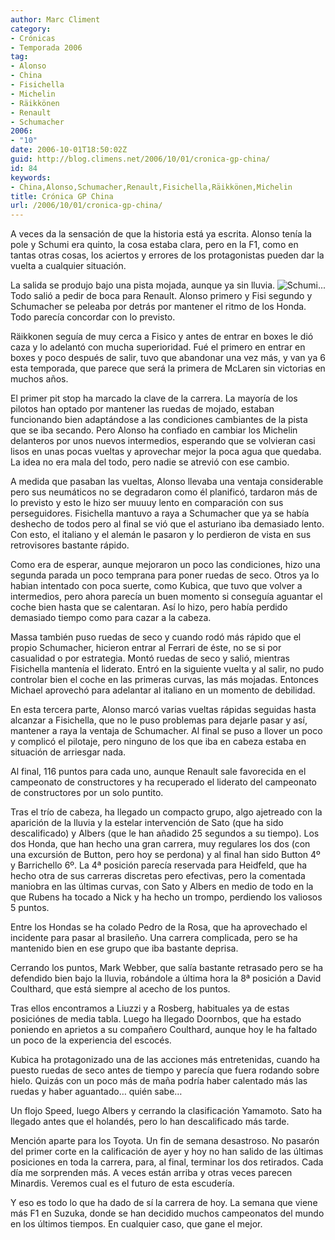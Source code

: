 ```yaml
---
author: Marc Climent
category:
- Crónicas
- Temporada 2006
tag:
- Alonso
- China
- Fisichella
- Michelin
- Räikkönen
- Renault
- Schumacher
2006:
- "10"
date: 2006-10-01T18:50:02Z
guid: http://blog.climens.net/2006/10/01/cronica-gp-china/
id: 84
keywords:
- China,Alonso,Schumacher,Renault,Fisichella,Räikkönen,Michelin
title: Crónica GP China
url: /2006/10/01/cronica-gp-china/
---
```


A veces da la sensación de que la historia está ya escrita. Alonso tenía la pole y Schumi era quinto, la cosa estaba clara, pero en la F1, como en tantas otras cosas, los aciertos y errores de los protagonistas pueden dar la vuelta a cualquier situación.

<div style="text-align: center">
  <img align="right" alt="Schumi..." src="http://f1blog.climens.net/files/2006/10/1159697125.jpg" />
</div>

La salida se produjo bajo una pista mojada, aunque ya sin lluvia. Todo salió a pedir de boca para Renault. Alonso primero y Fisi segundo y Schumacher se peleaba por detrás por mantener el ritmo de los Honda. Todo parecía concordar con lo previsto.

Räikkonen seguía de muy cerca a Fisico y antes de entrar en boxes le dió caza y lo adelantó con mucha superioridad. Fué el primero en entrar en boxes y poco después de salir, tuvo que abandonar una vez más, y van ya 6 esta temporada, que parece que será la primera de McLaren sin victorias en muchos años.

El primer pit stop ha marcado la clave de la carrera. La mayoría de los pilotos han optado por mantener las ruedas de mojado, estaban funcionando bien adaptándose a las condiciones cambiantes de la pista que se iba secando. Pero Alonso ha confiado en cambiar los Michelin delanteros por unos nuevos intermedios, esperando que se volvieran casi lisos en unas pocas vueltas y aprovechar mejor la poca agua que quedaba. La idea no era mala del todo, pero nadie se atrevió con ese cambio.

A medida que pasaban las vueltas, Alonso llevaba una ventaja considerable pero sus neumáticos no se degradaron como él planificó, tardaron más de lo previsto y esto le hizo ser muuuy lento en comparación con sus perseguidores. Fisichella mantuvo a raya a Schumacher que ya se había deshecho de todos pero al final se vió que el asturiano iba demasiado lento. Con esto, el italiano y el alemán le pasaron y lo perdieron de vista en sus retrovisores bastante rápido.

Como era de esperar, aunque mejoraron un poco las condiciones, hizo una segunda parada un poco temprana para poner ruedas de seco. Otros ya lo habian intentado con poca suerte, como Kubica, que tuvo que volver a intermedios, pero ahora parecía un buen momento si conseguía aguantar el coche bien hasta que se calentaran. Así lo hizo, pero había perdido demasiado tiempo como para cazar a la cabeza.

Massa también puso ruedas de seco y cuando rodó más rápido que el propio Schumacher, hicieron entrar al Ferrari de éste, no se si por casualidad o por estrategia. Montó ruedas de seco y salió, mientras Fisichella mantenía el liderato. Entró en la siguiente vuelta y al salir, no pudo controlar bien el coche en las primeras curvas, las más mojadas. Entonces Michael aprovechó para adelantar al italiano en un momento de debilidad.

En esta tercera parte, Alonso marcó varias vueltas rápidas seguidas hasta alcanzar a Fisichella, que no le puso problemas para dejarle pasar y así, mantener a raya la ventaja de Schumacher. Al final se puso a llover un poco y complicó el pilotaje, pero ninguno de los que iba en cabeza estaba en situación de arriesgar nada.
  
Al final, 116 puntos para cada uno, aunque Renault sale favorecida en el campeonato de constructores y ha recuperado el liderato del campeonato de constructores por un solo puntito.

<!--more-->

Tras el trío de cabeza, ha llegado un compacto grupo, algo ajetreado con la aparición de la lluvia y la estelar intervención de Sato (que ha sido descalificado) y Albers (que le han añadido 25 segundos a su tiempo). Los dos Honda, que han hecho una gran carrera, muy regulares los dos (con una excursión de Button, pero hoy se perdona) y al final han sido Button 4º y Barrichello 6º. La 4ª posición parecía reservada para Heidfeld, que ha hecho otra de sus carreras discretas pero efectivas, pero la comentada maniobra en las últimas curvas, con Sato y Albers en medio de todo en la que Rubens ha tocado a Nick y ha hecho un trompo, perdiendo los valiosos 5 puntos.

Entre los Hondas se ha colado Pedro de la Rosa, que ha aprovechado el incidente para pasar al brasileño. Una carrera complicada, pero se ha mantenido bien en ese grupo que iba bastante deprisa.

Cerrando los puntos, Mark Webber, que salía bastante retrasado pero se ha defendido bien bajo la lluvia, robándole a última hora la 8ª posición a David Coulthard, que está siempre al acecho de los puntos.

Tras ellos encontramos a Liuzzi y a Rosberg, habituales ya de estas posiciónes de media tabla. Luego ha llegado Doornbos, que ha estado poniendo en aprietos a su compañero Coulthard, aunque hoy le ha faltado un poco de la experiencia del escocés.

Kubica ha protagonizado una de las acciones más entretenidas, cuando ha puesto ruedas de seco antes de tiempo y parecía que fuera rodando sobre hielo. Quizás con un poco más de maña podría haber calentado más las ruedas y haber aguantado&#8230; quién sabe&#8230;

Un flojo Speed, luego Albers y cerrando la clasificación Yamamoto. Sato ha llegado antes que el holandés, pero lo han descalificado más tarde.

Mención aparte para los Toyota. Un fin de semana desastroso. No pasarón del primer corte en la calificación de ayer y hoy no han salido de las últimas posiciones en toda la carrera, para, al final, terminar los dos retirados. Cada día me sorprenden más. A veces están arriba y otras veces parecen Minardis. Veremos cual es el futuro de esta escudería.

Y eso es todo lo que ha dado de sí la carrera de hoy. La semana que viene más F1 en Suzuka, donde se han decidido muchos campeonatos del mundo en los últimos tiempos. En cualquier caso, que gane el mejor.